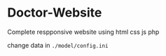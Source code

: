 # Doctor-Website
Complete respponsive website using html css js php

change data in `./model/config.ini`
